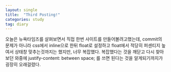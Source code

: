 ```yaml
---
layout: single
title:  "Third Posting!"
categories: study
tag: diary
---
```


오늘은 뉴욕타임즈를 살펴보면서 직접 한번 사이트를 만들어볼려고했는데,
commit의 문제가 아니라 css에서 inline으로 한뒤 float로 설정하고
float에서 적당히 퍼센티지 높여서 상태창 맞추는것까지는 했지만, 너무 복잡했다.
복잡했다는 것을 깨닫고 다시 찾아보던 와중에 justify-content: between space;
를 쓰면 된다는 것을 알게되기까지가 굉장히 오래걸렸다.